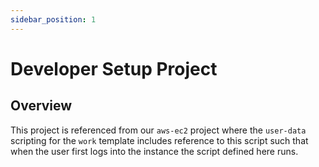```yaml
---
sidebar_position: 1
---
```


# Developer Setup Project
## Overview
This project is referenced from our `aws-ec2` project where the `user-data`
scripting for the `work` template includes reference to this script such that
when the user first logs into the instance the script defined here runs.

[chge]: ./CHANGES.md
[code]: ./CODE-OF-CONDUCT.md
[cont]: ./CONTRIBUTING.md
[lice]: ./LICENSE.md
